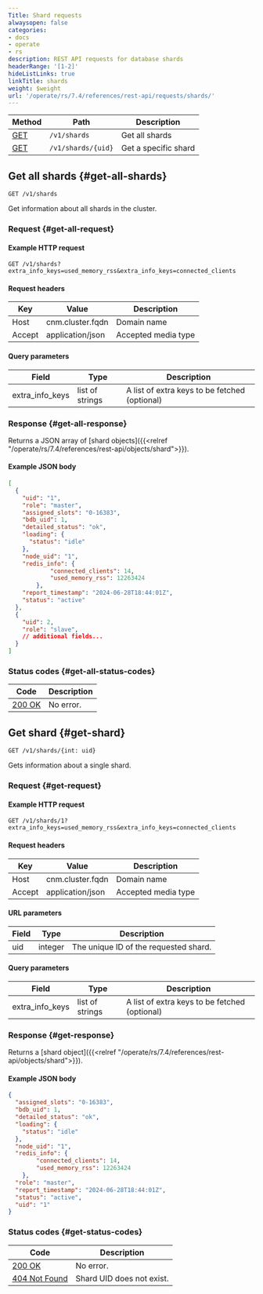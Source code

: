 ```yaml
---
Title: Shard requests
alwaysopen: false
categories:
- docs
- operate
- rs
description: REST API requests for database shards
headerRange: '[1-2]'
hideListLinks: true
linkTitle: shards
weight: $weight
url: '/operate/rs/7.4/references/rest-api/requests/shards/'
---
```


| Method | Path | Description |
|--------|------|-------------|
| [GET](#get-all-shards) | `/v1/shards` | Get all shards |
| [GET](#get-shard) | `/v1/shards/{uid}` | Get a specific shard |

## Get all shards {#get-all-shards}

	GET /v1/shards

Get information about all shards in the cluster.

### Request {#get-all-request} 

#### Example HTTP request

	GET /v1/shards?extra_info_keys=used_memory_rss&extra_info_keys=connected_clients

#### Request headers

| Key | Value | Description |
|-----|-------|-------------|
| Host | cnm.cluster.fqdn | Domain name |
| Accept | application/json | Accepted media type |

#### Query parameters

| Field | Type | Description |
|-------|------|-------------|
| extra_info_keys | list of strings | A list of extra keys to be fetched (optional) |

### Response {#get-all-response} 

Returns a JSON array of [shard objects]({{<relref "/operate/rs/7.4/references/rest-api/objects/shard">}}).

#### Example JSON body

```json
[
  {
    "uid": "1",
    "role": "master",
    "assigned_slots": "0-16383",
    "bdb_uid": 1,
    "detailed_status": "ok",
    "loading": {
      "status": "idle"
    },
    "node_uid": "1",
    "redis_info": {
			"connected_clients": 14,
			"used_memory_rss": 12263424
		},
    "report_timestamp": "2024-06-28T18:44:01Z",
    "status": "active"
  },
  {
    "uid": 2,
    "role": "slave",
    // additional fields...
  }
]
```

### Status codes {#get-all-status-codes} 

| Code | Description |
|------|-------------|
| [200 OK](https://www.rfc-editor.org/rfc/rfc9110.html#name-200-ok) | No error. |

## Get shard {#get-shard}

	GET /v1/shards/{int: uid}

Gets information about a single shard.

### Request {#get-request} 

#### Example HTTP request

	GET /v1/shards/1?extra_info_keys=used_memory_rss&extra_info_keys=connected_clients

#### Request headers

| Key | Value | Description |
|-----|-------|-------------|
| Host | cnm.cluster.fqdn | Domain name |
| Accept | application/json | Accepted media type |

#### URL parameters

| Field | Type | Description |
|-------|------|-------------|
| uid | integer | The unique ID of the requested shard. |

#### Query parameters

| Field | Type | Description |
|-------|------|-------------|
| extra_info_keys | list of strings | A list of extra keys to be fetched (optional) |

### Response {#get-response} 

Returns a [shard object]({{<relref "/operate/rs/7.4/references/rest-api/objects/shard">}}).

#### Example JSON body

```json
{
  "assigned_slots": "0-16383",
  "bdb_uid": 1,
  "detailed_status": "ok",
  "loading": {
    "status": "idle"
  },
  "node_uid": "1",
  "redis_info": {
		"connected_clients": 14,
		"used_memory_rss": 12263424
	},
  "role": "master",
  "report_timestamp": "2024-06-28T18:44:01Z",
  "status": "active",
  "uid": "1"
}
```

### Status codes {#get-status-codes} 

| Code | Description |
|------|-------------|
| [200 OK](https://www.rfc-editor.org/rfc/rfc9110.html#name-200-ok) | No error. |
| [404 Not Found](https://www.rfc-editor.org/rfc/rfc9110.html#name-404-not-found) | Shard UID does not exist. |
